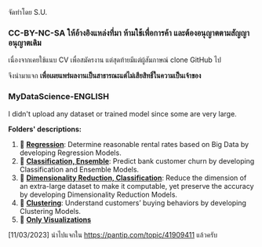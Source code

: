 จัดทำโดย S.U.

### CC-BY-NC-SA ให้อ้างอิงแหล่งที่มา ห้ามใช้เพื่อการค้า และต้องอนุญาตตามสัญญาอนุญาตเดิม

เนื่องจากเคยใช้แนบ CV เพื่อสมัครงาน แต่สุดท้ายมีแต่ผู้สัมภาษณ์ clone GitHub ไป

จึงนำมาแจก **เพื่อเผยแพร่ผลงานเป็นสาธารณะแต่ไม่เสียสิทธิ์ในความเป็นเจ้าของ**

### MyDataScience-ENGLISH
I didn't upload any dataset or trained model since some are very large.

**Folders' descriptions:**  
1. 📁 [**Regression**](https://github.com/sunnywinterdays/MyDataScience-ENGLISH/tree/main/1%20Regression): Determine reasonable rental rates based on Big Data by developing Regression Models.  
2. 📁 [**Classification, Ensemble**](https://github.com/sunnywinterdays/MyDataScience-ENGLISH/tree/main/2%20Classification%2C%20Ensemble): Predict bank customer churn by developing Classification and Ensemble Models.  
3. 📁 [**Dimensionality Reduction, Classification**](https://github.com/sunnywinterdays/MyDataScience-ENGLISH/tree/main/3%20Dimensionality%20Reduction%2C%20Classification): Reduce the dimension of an extra-large dataset to make it computable, yet preserve the accuracy by developing Dimensionality Reduction Models.  
4. 📁 [**Clustering**](https://github.com/sunnywinterdays/MyDataScience-ENGLISH/tree/main/4%20Clustering): Understand customers’ buying behaviors by developing Clustering Models.  
5. 📁 [**Only Visualizations**](https://github.com/sunnywinterdays/MyDataScience-ENGLISH/tree/main/5%20Only%20Visualizations)  

[11/03/2023] นำไปแจกใน https://pantip.com/topic/41909411 แล้วครับ
